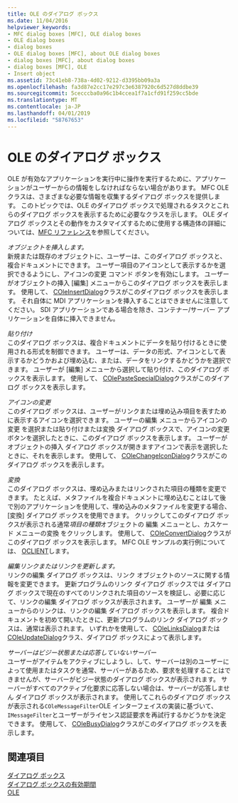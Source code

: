 ```yaml
---
title: OLE のダイアログ ボックス
ms.date: 11/04/2016
helpviewer_keywords:
- MFC dialog boxes [MFC], OLE dialog boxes
- OLE dialog boxes
- dialog boxes
- OLE dialog boxes [MFC], about OLE dialog boxes
- dialog boxes [MFC], about dialog boxes
- dialog boxes [MFC], OLE
- Insert object
ms.assetid: 73c41eb8-738a-4d02-9212-d3395bb09a3a
ms.openlocfilehash: fa3d87e2cc17e297c3e6387920c6d527d8ddbe39
ms.sourcegitcommit: 5cecccba0a96c1b4ccea1f7a1cfd91f259cc5bde
ms.translationtype: MT
ms.contentlocale: ja-JP
ms.lasthandoff: 04/01/2019
ms.locfileid: "58767653"
---
```

# <a name="dialog-boxes-in-ole"></a>OLE のダイアログ ボックス

OLE が有効なアプリケーションを実行中に操作を実行するために、アプリケーションがユーザーからの情報をしなければならない場合があります。 MFC OLE クラスは、さまざまな必要な情報を収集するダイアログ ボックスを提供します。 このトピックでは、OLE のダイアログ ボックスで処理されるタスクとこれらのダイアログ ボックスを表示するために必要なクラスを示します。 OLE ダイアログ ボックスとその動作をカスタマイズするために使用する構造体の詳細については、[MFC リファレンス](../mfc/mfc-desktop-applications.md)を参照してください。

*オブジェクトを挿入します。*<br/>
新規または既存のオブジェクトに、ユーザーは、このダイアログ ボックスと、複合ドキュメントにできます。 ユーザー項目のアイコンとして表示するかを選択できるようにし、アイコンの変更 コマンド ボタンを有効にします。 ユーザーがオブジェクトの挿入 [編集] メニューからこのダイアログ ボックスを表示します。 使用して、 [COleInsertDialog](../mfc/reference/coleinsertdialog-class.md)クラスがこのダイアログ ボックスを表示します。 それ自体に MDI アプリケーションを挿入することはできませんに注意してください。 SDI アプリケーションである場合を除き、コンテナー/サーバー アプリケーションを自体に挿入できません。

*貼り付け*<br/>
このダイアログ ボックスは、複合ドキュメントにデータを貼り付けるときに使用される形式を制御できます。 ユーザーは、データの形式、アイコンとして表示するかどうかおよび埋め込む、または、データをリンクするかどうかを選択できます。 ユーザーが [編集] メニューから選択して貼り付け、このダイアログ ボックスを表示します。 使用して、 [COlePasteSpecialDialog](../mfc/reference/colepastespecialdialog-class.md)クラスがこのダイアログ ボックスを表示します。

*アイコンの変更*<br/>
このダイアログ ボックスは、ユーザーがリンクまたは埋め込み項目を表すために表示するアイコンを選択できます。 ユーザーの編集 メニューからアイコンの変更 を選択または貼り付けまたは変換 ダイアログ ボックスで、アイコンの変更 ボタンを選択したときに、このダイアログ ボックスを表示します。 ユーザーがオブジェクトの挿入 ダイアログ ボックスが開きますアイコンで表示を選択したときに、それを表示します。 使用して、 [COleChangeIconDialog](../mfc/reference/colechangeicondialog-class.md)クラスがこのダイアログ ボックスを表示します。

*変換*<br/>
このダイアログ ボックスは、埋め込みまたはリンクされた項目の種類を変更できます。 たとえば、メタファイルを複合ドキュメントに埋め込むことはして後で別のアプリケーションを使用して、埋め込みのメタファイルを変更する場合、[変換] ダイアログ ボックスを使用できます。 クリックしてこのダイアログ ボックスが表示される通常*項目の種類*オブジェクトの 編集 メニューとし、カスケード メニューの変換 をクリックします。 使用して、 [COleConvertDialog](../mfc/reference/coleconvertdialog-class.md)クラスがこのダイアログ ボックスを表示します。 MFC OLE サンプルの実行例については、 [OCLIENT](../overview/visual-cpp-samples.md)します。

*編集リンクまたはリンクを更新します。*<br/>
リンクの編集 ダイアログ ボックスは、リンク オブジェクトのソースに関する情報を変更できます。 更新プログラムのリンク ダイアログ ボックスでは ダイアログ ボックスで現在のすべてのリンクされた項目のソースを検証し、必要に応じて、リンクの編集 ダイアログ ボックスが表示されます。 ユーザーが 編集 メニューからのリンクは、リンクの編集 ダイアログ ボックスを表示します。 複合ドキュメントを初めて開いたときに、更新プログラムのリンク ダイアログ ボックスは、通常は表示されます。 いずれかを使用して、 [COleLinksDialog](../mfc/reference/colelinksdialog-class.md)または[COleUpdateDialog](../mfc/reference/coleupdatedialog-class.md)クラス、ダイアログ ボックスによって表示します。

*サーバーはビジー状態または応答していないサーバー*<br/>
ユーザーがアイテムをアクティブにしようし、して、サーバーは別のユーザーによって使用またはタスクを通常、サーバーがあるため、要求を処理することはできませんが、サーバーがビジー状態のダイアログ ボックスが表示されます。 サーバーがすべてのアクティブ化要求に応答しない場合は、サーバーが応答しません ダイアログ ボックスが表示されます。 使用してこれらのダイアログ ボックスが表示される`COleMessageFilter`OLE インターフェイスの実装に基づいて、`IMessageFilter`とユーザーがライセンス認証要求を再試行するかどうかを決定できます。 使用して、 [COleBusyDialog](../mfc/reference/colebusydialog-class.md)クラスがこのダイアログ ボックスを表示します。

## <a name="see-also"></a>関連項目

[ダイアログ ボックス](../mfc/dialog-boxes.md)<br/>
[ダイアログ ボックスの有効期間](../mfc/life-cycle-of-a-dialog-box.md)<br/>
[OLE](../mfc/ole-in-mfc.md)
